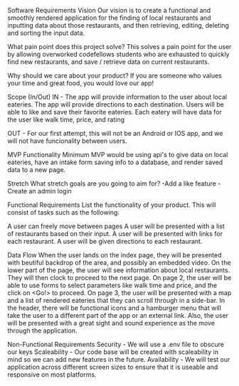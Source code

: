 Software Requirements
Vision
Our vision is to create a functional and smoothly rendered application for the finding of local restaurants
and inputting data about those restaurants, and then retrieving, editing, deleting and sorting the input data.

What pain point does this project solve?
This solves a pain point for the user by allowing overworked codefellows students who are exhausted to quickly
find new restaurants, and save / retrieve data on current restaurants.

Why should we care about your product?
If you are someone who values your time and great food, you would love our app!

Scope (In/Out)
IN - 
The app will provide information to the user about local eateries.
The app will provide directions to each destination.
Users will be able to like and save their favorite eateries.
Each eatery will have data for the user like walk time, price, and rating

OUT -
For our first attempt, this will not be an Android or IOS app, and we will not have funcionality between users. 

MVP Functionality
Minimum MVP would be using api's to give data on local eateries, have an intake form saving info to a database, 
and render saved data to a new page.

Stretch
What stretch goals are you going to aim for?
-Add a like feature
-Create an admin login

Functional Requirements
List the functionality of your product. This will consist of tasks such as the following:

A user can freely move between pages
A user will be presented with a list of restaurants based on their input.
A user will be presented with links for each restaurant.
A user will be given directions to each restaurant.

Data Flow
When the user lands on the index page, they will be presented with beutiful backdrop of the area, 
and possibly an embedded video. On the lower part of the page, the user will see information about local restaurants. 
They will then clock to proceed to the next page. 
On page 2, the user will be able to use forms to select parameters 
like walk time and price, and the click on <Go!> to proceed. 
On page 3, the user will be presented with a map and a list of rendered eateries that they can scroll through in a side-bar.
In the header, there will be functional icons and a hamburger menu that will take the user to a different part of the 
app or an external link. Also, the user will be presented with a great sight and sound experience as the move through the application. 

Non-Functional Requirements
Security - We will use a .env file to obscure our keys
Scaleability - Our code base will be created with scaleability in mind so we can add new features in the future.
Availability - We will test our application across different screen sizes to ensure that it is useable and responsive on most platforms.
